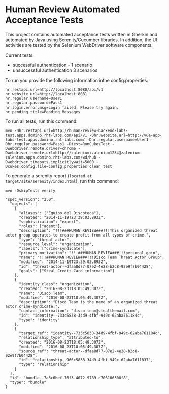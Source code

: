 # Human Review Automated Acceptance Tests

This project contains automated acceptance tests written in Gherkin and automated by Java using Serenity/Cucumber libraries. In addition, the UI activities are tested by the Selenium WebDriver software components.

Current tests:

- successful authentication - 1 scenario
- unsuccessful authentication 3 scenarios

To run you provide the following information inthe config.properties:

```
hr.restapi.url=http://localhost:8080/api/v1
hr.website.url=http://localhost:8081
hr.regular.username=User1
hr.regular.password=Pass1
hr.login.error.msg=Login failed. Please try again.
hr.pending.title=Pending Messages
```

To run all tests, run this command:

```
mvn -Dhr.restapi.url=http://human-review-backend-labs-test.apps.domino.rht-labs.com/api/v1 -Dhr.website.url=http://vue-app-labs-test.apps.domino.rht-labs.com/ -Dhr.regular.username=User1 -Dhr.regular.password=Pass1 -Dtest=RunCukesTest -Dwebdriver.remote.driver=chrome -Dwebdriver.remote.url=http://zalenium:zalenium1234@zalenium-zalenium.apps.domino.rht-labs.com/wd/hub -Dwebdriver.timeouts.implicitlywait=5000 -Dcukes.config.file=config.properties clean test
```

To generate a serenity report (`located at target/site/serenity/index.html`), run this command:

```
mvn -DskipTests verify
```

```
"spec_version": "2.0",
  "objects": [
    {
      "aliases": ["Equipo del Discoteca"],
      "created": "2014-11-19T23:39:03.893Z",
      "sophistication": "expert",
      "roles": ["agent"],
      "description": "!!!###HUMAN REVIEW###!!!This organized threat actor group operates to create profit from all types of crime.",
      "type": "threat-actor",
      "resource_level": "organization",
      "labels": ["crime-syndicate"],
      "primary_motivation": "!!!###HUMAN REVIEW###!!!personal-gain",
      "name": "!!!###HUMAN REVIEW###!!!Disco Team Threat Actor Group",
      "modified": "2014-11-19T23:39:03.893Z",
      "id": "threat-actor--dfaa8d77-07e2-4e28-b2c8-92e9f7b04428",
      "goals": ["Steal Credit Card information"]
    },
    {
      "identity_class": "organization",
      "created": "2016-08-23T18:05:49.307Z",
      "name": "Disco Team",
      "modified": "2016-08-23T18:05:49.307Z",
      "description": "Disco Team is the name of an organized threat actor crime-syndicate.",
      "contact_information": "disco-team@stealthemail.com",
      "id": "identity--733c5838-34d9-4fbf-949c-62aba761184c",
      "type": "identity"
    },
    {
      "target_ref": "identity--733c5838-34d9-4fbf-949c-62aba761184c",
      "relationship_type": "attributed-to",
      "created": "2016-08-23T18:05:49.307Z",
      "modified": "2016-08-23T18:05:49.307Z",
      "source_ref": "threat-actor--dfaa8d77-07e2-4e28-b2c8-92e9f7b04428",
      "id": "relationship--966c5838-34d9-4fbf-949c-62aba7611837",
      "type": "relationship"
    }
  ],
  "id": "bundle--7a3c6bef-76f3-4072-9789-c706186308f8",
  "type": "bundle"
}
```
